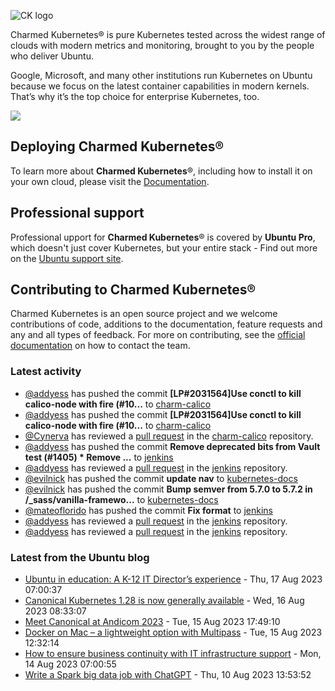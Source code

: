 ![CK logo](https://assets.ubuntu.com/v1/451d4cf4-Charmed+Kubernetes_RGB_onWhite_2022.svg)

Charmed Kubernetes® is pure Kubernetes tested across the widest range of clouds with modern metrics and monitoring, brought to you by the people who deliver Ubuntu.

Google, Microsoft, and many other institutions run Kubernetes on Ubuntu because we focus on the latest container capabilities in modern kernels. That’s why it’s the top choice for enterprise Kubernetes, too.

![](https://assets.ubuntu.com/v1/843c77b6-juju-at-a-glace.svg)

## Deploying Charmed Kubernetes®

To learn more about **Charmed Kubernetes**®, including how to install it on your own cloud, please visit the [Documentation][docs].

## Professional support

Professional upport for **Charmed Kubernetes**® is covered by **Ubuntu Pro**, which doesn't just cover Kubernetes, but your entire stack - Find out more on the [Ubuntu support site](https://ubuntu.com/support).

## Contributing to Charmed Kubernetes®

Charmed Kubernetes is an open source project and we welcome contributions of code, additions to the documentation, feature requests and any and all types of feedback. For more on contributing, see the [official documentation][get-in-touch] on how to contact the team.

<!-- LINKS -->
[docs]: https://ubuntu.com/kubernetes/docs
[get-in-touch]: https://ubuntu.com/kubernetes/docs/get-in-touch

### Latest activity

<!-- activity starts -->
 - [@addyess](https://github.com/addyess) has pushed the commit **[LP#2031564]Use conctl to kill calico-node with fire (#10...** to [charm-calico](https://github.com/charmed-kubernetes/charm-calico)
 - [@addyess](https://github.com/addyess) has pushed the commit **[LP#2031564]Use conctl to kill calico-node with fire (#10...** to [charm-calico](https://github.com/charmed-kubernetes/charm-calico)
 - [@Cynerva](https://github.com/Cynerva) has reviewed a [pull request](https://github.com/charmed-kubernetes/charm-calico/pull/102) in the [charm-calico](https://github.com/charmed-kubernetes/charm-calico) repository.
 - [@addyess](https://github.com/addyess) has pushed the commit **Remove deprecated bits from Vault test (#1405)  * Remove ...** to [jenkins](https://github.com/charmed-kubernetes/jenkins)
 - [@addyess](https://github.com/addyess) has reviewed a [pull request](https://github.com/charmed-kubernetes/jenkins/pull/1405) in the [jenkins](https://github.com/charmed-kubernetes/jenkins) repository.
 - [@evilnick](https://github.com/evilnick) has pushed the commit **update nav** to [kubernetes-docs](https://github.com/charmed-kubernetes/kubernetes-docs)
 - [@evilnick](https://github.com/evilnick) has pushed the commit **Bump semver from 5.7.0 to 5.7.2 in /_sass/vanilla-framewo...** to [kubernetes-docs](https://github.com/charmed-kubernetes/kubernetes-docs)
 - [@mateoflorido](https://github.com/mateoflorido) has pushed the commit **Fix format** to [jenkins](https://github.com/charmed-kubernetes/jenkins)
 - [@addyess](https://github.com/addyess) has reviewed a [pull request](https://github.com/charmed-kubernetes/jenkins/pull/1404) in the [jenkins](https://github.com/charmed-kubernetes/jenkins) repository.
 - [@addyess](https://github.com/addyess) has reviewed a [pull request](https://github.com/charmed-kubernetes/jenkins/pull/1404) in the [jenkins](https://github.com/charmed-kubernetes/jenkins) repository.
<!-- activity ends -->

<!-- roadmap starts -->

<!-- roadmap ends -->

### Latest from the Ubuntu blog

<!-- blog starts -->
* [Ubuntu in education: A K-12 IT Director’s experience](https://ubuntu.com//blog/ubuntu-in-education-a-k-12-it-directors-experience) - Thu, 17 Aug 2023 07:00:37 
* [Canonical﻿ Kubernetes 1.28 is now generally available](https://ubuntu.com//blog/canonical%ef%bb%bf-kubernetes-1-28-is-now-generally-available) - Wed, 16 Aug 2023 08:33:07 
* [Meet Canonical at Andicom 2023](https://ubuntu.com//blog/meet-canonical-at-andicom-2023) - Tue, 15 Aug 2023 17:49:10 
* [Docker on Mac &#8211; a lightweight option with Multipass](https://ubuntu.com//blog/docker-on-mac-a-lightweight-option-with-multipass) - Tue, 15 Aug 2023 12:32:14 
* [How to ensure business continuity with IT infrastructure support](https://ubuntu.com//blog/how-to-ensure-business-continuity-with-it-infrastructure-support) - Mon, 14 Aug 2023 07:00:55 
* [Write a Spark big data job with ChatGPT](https://ubuntu.com//blog/write-a-spark-big-data-job-with-chatgpt) - Thu, 10 Aug 2023 13:53:52 
<!-- blog ends -->
